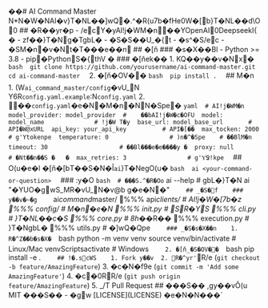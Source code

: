 ��#   A I   C o m m a n d   M a s t e r  
  
  N*N�W�NA I �v}T�NL��]wQ�.^�R(u7b�fؚHe0W�[b}T�NL��d\O0 
  
 # #   �R��yr�p 
  
 -   /ecY�yA I !j�WM�n��YO p e n A I 0D e e p s e e k I{	� 
 -   zf��}T�N㉐g�TgbL� 
 -   �S�S��U_�{t 
 -   �s^�S/ec 
 -   �SM�n�v�Nt�T���e��n 
  
 # #   �[ň 
  
 # # #   �s�X��Bl 
  
 -   P y t h o n   > =   3 . 8  
 -   p i p �P y t h o n S�{thV	� 
  
 # # #   �[ňek�� 
  
 1 .   KQ��y��v�Nx� 
 ` ` ` b a s h  
 g i t   c l o n e   h t t p s : / / g i t h u b . c o m / y o u r u s e r n a m e / a i - c o m m a n d - m a s t e r . g i t  
 c d   a i - c o m m a n d - m a s t e r  
 ` ` `  
  
 2 .   �[ň�OV�� 
 ` ` ` b a s h  
 p i p   i n s t a l l   .  
 ` ` `  
  
 # #   M�n 
  
 1 .   (W` a i _ c o m m a n d _ m a s t e r / c o n f i g ` �vU_NY6R` c o n f i g . y a m l . e x a m p l e ` :N` c o n f i g . y a m l `  
  
 2 .   ��` c o n f i g . y a m l ` �e�N�M�n�NN�Spe� 
 ` ` ` y a m l  
 #   A I !j�WM�n 
 m o d e l _ p r o v i d e r :   m o d e l _ p r o v i d e r     #   	��bA I !j�W�c�OFU 
 m o d e l :   m o d e l _ n a m e                             #   !j�WT�y 
 b a s e _ u r l :   m o d e l _ b a s e _ u r l               #   A P I �W@xU R L  
 a p i _ k e y :   y o u r _ a p i _ k e y                     #   A P I �[�� 
 m a x _ t o c k e n :   2 0 0 0                               #    g'Yt o k e n pe 
 t e m p e r a t u r e :   0                                   #   )n�^�Spe 
  
 #   ��BlM�n 
 t i m e o u t :   3 0                                         #   ��Bl���e�e����y	� 
 p r o x y :   n u l l                                         #   �Nt��n��S	�	� 
 m a x _ r e t r i e s :   3                                   #    g'Y͑Ջ!kpe 
 ` ` `  
  
 # #   O(u�e�l 
  
 �[ň�[bT��S�N�Ǐ` a i ` }T�NegO(u� 
  
 ` ` ` b a s h  
 a i   < y o u r - c o m m a n d - o r - q u e s t i o n >  
 ` ` `  
  
 # # #   :y�O 
  
 ` ` ` b a s h  
 #   ���S.^�R�Oo` 
 a i   - - h e l p  
  
 #   gbL�}T�N 
 a i   " �YUO�gwS_MR�vU_N�v@b	g�e�N�"  
 ` ` `  
  
 # #    _�S�f 
  
 # # #   y��v�~�g 
  
 ` ` `  
 a i _ c o m m a n d _ m a s t e r /  
 % % %  a p i _ c l i e n t s /               #   A I !j�W�[7b�z 
 % % %  c o n f i g /                       #   M�n�e�N 
 % % %  _ _ i n i t _ _ . p y             #   SR�YS 
 % % %  c l i . p y                       #   }T�NL��c�S 
 % % %  c o r e . p y                     #   8h�_�R�� 
 % % %  e x e c u t i o n . p y           #   }T�NgbL� 
 % % %  u t i l s . p y                   #   �]wQ�Qpe 
 ` ` `  
  
 # # #    _�S�s�X��n 
  
 1 .   R�^Z��b�s�X� 
 ` ` ` b a s h  
 p y t h o n   - m   v e n v   v e n v  
 s o u r c e   v e n v / b i n / a c t i v a t e     #   L i n u x / M a c  
 v e n v \ S c r i p t s \ a c t i v a t e         #   W i n d o w s  
 ` ` `  
  
 2 .   �[ň _�S�OV�� 
 ` ` ` b a s h  
 p i p   i n s t a l l   - e   .  
 ` ` `  
  
 # #   !�.scWS 
  
 1 .   F o r k   y��v 
 2 .   R�^yr'`R/e  ( ` g i t   c h e c k o u t   - b   f e a t u r e / A m a z i n g F e a t u r e ` )  
 3 .   �c�N�f9e  ( ` g i t   c o m m i t   - m   ' A d d   s o m e   A m a z i n g F e a t u r e ' ` )  
 4 .   �c�0RR/e  ( ` g i t   p u s h   o r i g i n   f e a t u r e / A m a z i n g F e a t u r e ` )  
 5 .    _/T  P u l l   R e q u e s t  
  
 # #   ���S�� 
  
 ,gy��vǑ(u  M I T   ���S��  -   �gw  [ L I C E N S E ] ( L I C E N S E )   �e�N�N���`